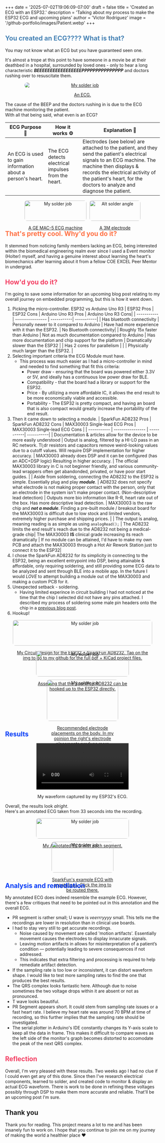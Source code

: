 +++
date = '2025-07-02T19:06:09-07:00'
draft = false
title = 'Created an ECG with an ESP32.'
description = 'Talking about my process to make the ESP32 ECG and upcoming plans'
author = 'Victor Rodriguez'
image = '/github-portfolio/images/Patient.webp'
+++

## <span style="color:#4682B4">You created an ECG???? What is that?</span>


You may not know what an ECG but you have guaranteed seen one.


It's almost a trope at this point to have someone in a movie be at their deathbed in a hospital, surrounded by loved ones - only to hear a long characteristic ***BEEEEEEEEEEEEEEEEEPPPPPPPPPPPPPPP*** and doctors rushing over to resuscitate them.

[comment]: # (More separates the main content from the Hugo summary)

<!--more-->

<div style="text-align: center; max-width: 75%; margin: 0 auto;">
  <a href="/github-portfolio/images/ECG_example.jpg">
    <img src="/github-portfolio/images/ECG_example.jpg" alt="My solder job" 
         style="display: block; max-width: 100%; height: auto; border-radius: 8px; margin: 0 auto;">
    <p style="font-size: 14px;">An ECG.</p>
  </a>
</div>

The cause of the BEEP and the doctors rushing in is due to the ECG machine monitoring the patient. 
</br> With all that being said, what even is an ECG?

| ECG Purpose 💖     | How it works ⚙️  | Explanation 🧠| 
| ----------- | ---------------- | -----------|  
| An ECG is used to gain information about a person's heart.      | The ECG detects electrical impulses from the heart. | Electrodes (see below) are attached to the patient, and they send the patient's electrical signals to an ECG machine. The machine then displays & records the electrical activity of the patient's heart, for the doctors to analyze and diagnose the patient. |

<div style="display: flex; flex-wrap: wrap; gap: 10px; justify-content: center;">
  <div style="text-align: center; flex: 1 1 300px; max-width: 40%;">
    <a href="/github-portfolio/images/MAC-5.jpg">
      <img src="/github-portfolio/images/MAC-5.jpg" alt="My solder job" style="width: 100%; border-radius: 8px;">
      <p style="font-size: 14px;">A GE MAC-5 ECG machine</p>
    </a>
  </div>

  <div style="text-align: center; flex: 1 1 300px; max-width: 33%;">
    <a href="/github-portfolio/images/Electrode.jpg">
      <img src="/github-portfolio/images/Electrode.jpg" alt="Alt solder angle" style="width: 100%; border-radius: 8px;">
      <p style="font-size: 14px;">A 3M electrode </p>
    </a>
  </div>
</div>

## <span style="color: #ff7043 ">That's pretty cool. Why'd you do it?</span> 

It stemmed from noticing family members lacking an ECG, being interested within the biomedical engineering realm ever since I used a Event monitor (Holter) myself, and having a genuine interest about learning the heart's biomechanics after learning about it from a fellow COE EXCEL Peer Mentor in undergrad.

## <span style="color: #f33e62 ">How'd  you do it?</span> 

I'm going to save some information for an upcoming blog post relating to my overall journey on embedded programming, but this is how it went down.

1. Picking the micro-controller. ESP32 vs Arduino Uno R3
    | ESP32 Pros     | ESP32 Cons | Arduino Uno R3 Pros |   Arduino Uno R3 Cons| 
    | ----------- | ---------------- | -----------|  -----------|
    | Has bluetooth connectivity     | Personally newer to it compared to Arduino | Have had more experience with it than the ESP32. |  No Bluetooth connectivity| 
    | Roughly 15x faster than Arduino | Not as much documentation compared to Arduino | Has more documentation and chip support for the platform | Dramatically slower than the ESP32 | 
    | Has 2 cores for parallelism |  | | Physically much larger than the ESP32. |  
2. Selecting important criteria the ECG Module must have.
    - This process was much easier as I had a micro-controller in mind and needed to find something that fit this criteria:
        - Power draw - ensuring that the board was powered either 3.3V or 5V, and ideally has a continuous low power draw for BLE.
        - Compatibility - that the board had a library or support for the ESP32.
        - Price - By utilizing a more affordable IC, it allows the end result to be more economically viable and accessible.
        - Portability - The ESP32 is pretty compact, and having an board that is also compact would greatly increase the portability of the end result.
3. Then it came down to selecting a module.
      |  SparkFun AD8232 Pros   | SparkFun AD8232 Cons | MAX30003 Single-lead ECG Pros | MAX30003 Single-lead ECG Cons | 
      | ----------- | ---------------- | -----------|  -----------|
      | Documentation & articles allow for the device to be more easily understood  | Output is analog, filtered by a HI-LO pass in an RC network. Tl;dr resistors and capacitors remove weird-looking values due to a cutoff values. Will require DSP implementation for higher accuracy.  | MAX30003 already does DSP and it can be configured (has an ADC+DSP logic) Resulting in higher accuracy. |  The official MAX30003 library in C is not beginner friendly, and various community-lead wrappers often get abandonded, privated, or have poor start guides. | 
      | Aside from soldering, connecting the AD8232 to the ESP32 is simple. Essentially plug and play ***module***. | AD8232 does not specify what electrode is not making proper contact with the person, only that an electrode in the system isn't make proper contact. (Non-descriptive lead detection) | Outputs more bio information like R-R, heart rate out of the box. Has more descriptive lead detection.  | MAX30003 is the raw chip and ***not a module***.  Finding a pre-built module / breakout board for the MAX30003 is difficult due to low stock and limited vendors, extremely higher purchase and shipping prices. | 
      | The output is analog, meaning reading is as simple as using `analogRead();` | The AD8232 limits the end result's  reach due to the AD8232 not being a medical-grade chip| The MAX30003  **IS** clinical grade increasing its reach dramatically | If no module can be attained, I'd have to make my own PCB and attach the MAX30003 through a  Hot Air Rework Station just to connect it to the ESP32| 
4. I chose the SparkFun AD8232 for its simplicity in connecting to the ESP32, being an excellent entrypoint into DSP, being attainable & affordable, only requiring soldering, and still providing some ECG data to be analyzed and sent through BLE into a mobile app. In the future I would *LOVE* to attempt building a module out of the MAX30003 and making a custom PCB for it.
5. Unexpected setback - soldering.
    - Having limited experince in circuit building I had not noticed at the time that the chip I selected did not have any pins attached. I described my process of soldering some male pin headers onto the chip in a [previous blog post](/github-portfolio/blogs/my-first-time-soldering/).
6. Hookup!
<div style="display: flex; flex-wrap: wrap; gap: 10px; justify-content: center;">
    <div style="text-align: center; max-width: 90%;">
      <a href="https://github.com/Sudo-Victor-Victory/ESP32-ECG/blob/main/ESP_ECG.pdf">
      <img src="/github-portfolio/images/SparkFun_AD8232_ESP32_Circuit_Design.png" alt="My solder job" style="width: 100%; border-radius: 8px;">
      <p style="font-size: 14px;">My Circuit design for the ESP32 + SparkFun AD8232. Tap on the img to go to my github for the full pdf + KiCad project files.</p>
      </a>
    </div>
</div>

</br>
<div style="display: flex; flex-wrap: wrap; gap: 10px; justify-content: center;">
  <div style="text-align: center; flex: 1 1 300px; max-width: 60%;">
      <a href="/github-portfolio/images/My_Solder_job.jpg">
      <img src="/github-portfolio/images/My_Solder_job.jpg" alt="My solder job" style="width: 100%; border-radius: 8px;">
      <p style="font-size: 14px;">Asserting that the SparkFun AD8232 can be hooked up to the ESP32 directly.</p>
      </a>
    </div>
    <div style="text-align: center; flex: 1 1 300px; max-width: 46%;">
      <a href="/github-portfolio/images/Sparkfun_Electrode_hookups.png">
      <img src="/github-portfolio/images/Sparkfun_Electrode_hookups.png" alt="My solder job" style="width: 100%; border-radius: 8px;">
      <p style="font-size: 14px;">Recommended electrode placements on the body. In my opinion the right's electrode placements produce more accurate results. </p>
      </a>
    </div>
</div>

## <span style="color: #003bf7 ">Results</span> 

<div style="text-align: center;">
  <video style="max-width: 100%; " controls>
    <source src="/github-portfolio/images/ECG_SerialPlotter_Recording.mp4" type="video/mp4">
    Your browser does not support the video tag.
  </video>
  <p style="font-size: 14px;">My waveform captured by my ESP32's ECG.</p>
</div>

Overall, the results look *alright*. </br> Here's an annotated ECG taken from 33 seconds into the recording. 
<div style="display: flex; flex-wrap: wrap; gap: 10px; justify-content: center;">
    <div style="text-align: center; flex: 1 1 300px; max-width: 60%;">
      <a href="/github-portfolio/images/My_annotated_ECG.png">
      <img src="/github-portfolio/images/My_annotated_ECG.png" alt="My solder job" style="width: 100%; border-radius: 8px;">
      <p style="font-size: 14px;">My Annotated ECG with each segment. </p>
      </a>
    </div>
        <div style="text-align: center; flex: 1 1 300px; max-width: 40%;">
      <a href="https://learn.sparkfun.com/tutorials/ad8232-heart-rate-monitor-hookup-guide/all#understanding-the-ecg">
      <img src="/github-portfolio/images/SparFun_Example_ECG.png" alt="My solder job" style="width: 100%; border-radius: 8px;">
      <p style="font-size: 14px;">SparkFun's example ECG with annotations. Click the img to be routed there.</p>
      </a>
    </div>
</div>

## <span style="color: #003bf7 ">Analysis and remediation</span> 

My annotated ECG does indeed resemble the example ECG. However, there's a few critiques that need to be pointed out in this annotation and the overall ECG.
- PR segment is rather small; U wave is *veerrryyyy* small. This tells me the recordings are lower in resolution than in clinical use boards.
- I had to stay very still to get accurate recordings.
  - Noise caused by movement are called 'motion artifacts'. Essentially movement causes the electrodes to display innacurate signals.
  - Leaving motion artifacts in allows for misinterpretation of a patient’s condition — potentially leading to severe consequences if not addressed.
  - This indicates that extra filtering and processing is required to help remediate artifact detection.
-  If the sampling rate is too low or inconsistent, it can distort waveform shape. I would like to test more sampling rates to find the one that produces the best results.
- The QRS complex looks fantastic here. Although due to noise sometimes the two voltage drops within it are absent or not as pronounced.
- T wave looks beautiful.
- PR Segment appears short. It could stem from sampling rate issues or a fast heart rate. I believe my heart rate was around 70 BPM at time of recording, so this further implies that the sampling rate should be investigated. 
-  The serial plotter in Arduino's IDE constantly changes its Y-axis scale to keep all the data in frame. This makes it difficult to compare waves as the left side of the monitor's graph becomes distorted to accomodate the peak of the next QRS complex.

## <span style="color: #f33e62 ">Reflection</span> 
Overall, I'm very pleased with these results. Two weeks ago I had no clue if I could even get any of this done. Since then I've research electrical components, learned to solder, and  created code to monitor & display an actual ECG waveform. There is work to be done in refining these voltages possibly through DSP to make them more accurate and reliable. That'll be an upcoming post I'm sure.

## Thank you
Thank you for reading. This project means a lot to me and has been insanely fun to work on. I hope that you continue to join me on my journey of making the world a healthier place :heart:

